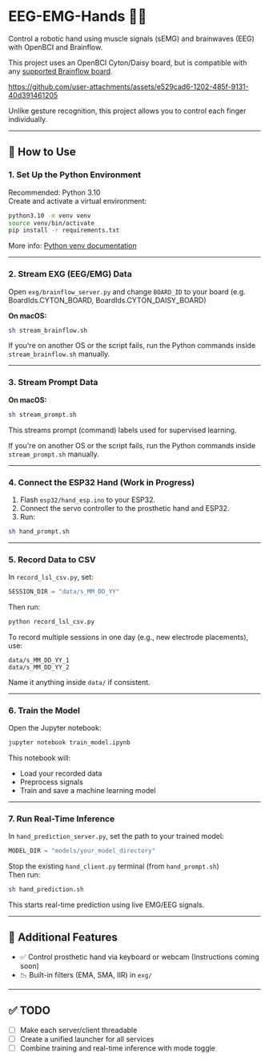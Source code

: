 # EEG-EMG-Hands 🤖🧠  
Control a robotic hand using muscle signals (sEMG) and brainwaves (EEG) with OpenBCI and Brainflow.

This project uses an OpenBCI Cyton/Daisy board, but is compatible with any [supported Brainflow board](https://brainflow.readthedocs.io/en/stable/SupportedBoards.html).

https://github.com/user-attachments/assets/e529cad6-1202-485f-9131-40d391461205

Unlike gesture recognition, this project allows you to control each finger individually.

---

## 🚀 How to Use

### 1. Set Up the Python Environment

Recommended: Python 3.10  
Create and activate a virtual environment:

```bash
python3.10 -m venv venv
source venv/bin/activate
pip install -r requirements.txt
```

More info: [Python venv documentation](https://docs.python.org/3/library/venv.html)

---

### 2. Stream EXG (EEG/EMG) Data

Open `exg/brainflow_server.py` and change `BOARD_ID` to your board (e.g. 
BoardIds.CYTON_BOARD, BoardIds.CYTON_DAISY_BOARD)

**On macOS:**
```bash
sh stream_brainflow.sh
```

If you're on another OS or the script fails, run the Python commands inside `stream_brainflow.sh` manually.

---

### 3. Stream Prompt Data

**On macOS:**
```bash
sh stream_prompt.sh
```

This streams prompt (command) labels used for supervised learning.

If you're on another OS or the script fails, run the Python commands inside `stream_prompt.sh` manually.

---

### 4. Connect the ESP32 Hand (Work in Progress)

1. Flash `esp32/hand_esp.ino` to your ESP32.
2. Connect the servo controller to the prosthetic hand and ESP32.
3. Run:
```bash
sh hand_prompt.sh
```

---

### 5. Record Data to CSV

In `record_lsl_csv.py`, set:

```python
SESSION_DIR = "data/s_MM_DD_YY"
```

Then run:
```bash
python record_lsl_csv.py
```

To record multiple sessions in one day (e.g., new electrode placements), use:

```
data/s_MM_DD_YY_1
data/s_MM_DD_YY_2
```

Name it anything inside `data/` if consistent.

---

### 6. Train the Model

Open the Jupyter notebook:

```bash
jupyter notebook train_model.ipynb
```

This notebook will:
- Load your recorded data
- Preprocess signals
- Train and save a machine learning model

---

### 7. Run Real-Time Inference

In `hand_prediction_server.py`, set the path to your trained model:

```python
MODEL_DIR = "models/your_model_directory"
```

Stop the existing `hand_client.py` terminal (from `hand_prompt.sh`)  
Then run:

```bash
sh hand_prediction.sh
```

This starts real-time prediction using live EMG/EEG signals.

---

## 🧩 Additional Features

- ✅ Control prosthetic hand via keyboard or webcam (Instructions coming soon)
- 📉 Built-in filters (EMA, SMA, IIR) in `exg/`

---

## ✅ TODO

- [ ] Make each server/client threadable
- [ ] Create a unified launcher for all services
- [ ] Combine training and real-time inference with mode toggle

